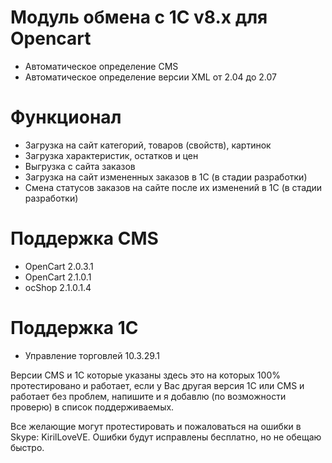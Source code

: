 # Модуль обмена с 1С v8.x для Opencart
* Автоматическое определение CMS
* Автоматическое определение версии XML от 2.04 до 2.07
 
# Функционал
* Загрузка на сайт категорий, товаров (свойств), картинок
* Загрузка характеристик, остатков и цен
* Выгрузка с сайта заказов
* Загрузка на сайт измененных заказов в 1С (в стадии разработки)
* Смена статусов заказов на сайте после их изменений в 1С (в стадии разработки)

# Поддержка CMS
* OpenCart 2.0.3.1
* OpenCart 2.1.0.1
* ocShop 2.1.0.1.4

# Поддержка 1С
* Управление торговлей 10.3.29.1
 
Версии CMS и 1С которые указаны здесь это на которых 100% протестировано и работает, если у Вас другая версия 1С или CMS и работает без проблем, напишите и я добавлю (по возможности проверю) в список поддерживаемых.

Все желающие могут протестировать и пожаловаться на ошибки в Skype: KirilLoveVE. Ошибки будут исправлены бесплатно, но не обещаю быстро.
